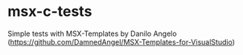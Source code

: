 # msx-c-tests
Simple tests with MSX-Templates by Danilo Angelo (https://github.com/DamnedAngel/MSX-Templates-for-VisualStudio)
